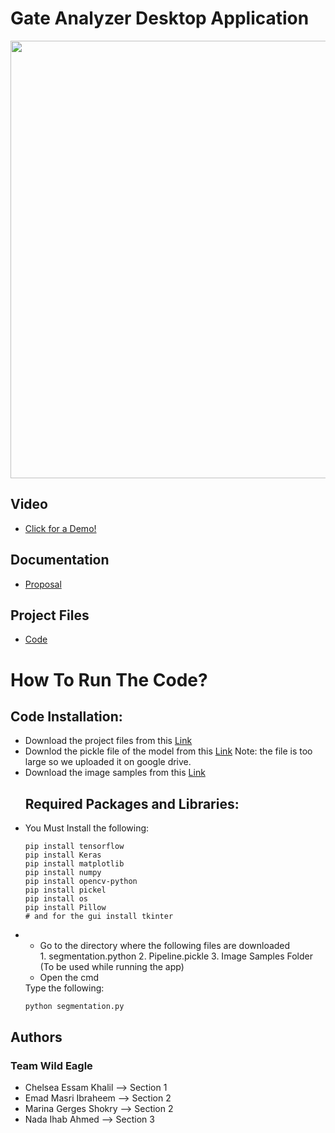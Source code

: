 <h1>Gate Analyzer Desktop Application</h1>


<img src = "https://github.com/NadaIhabAhmed/Image-Processing-/tree/master/Cover_Photo/Cover.PNG" width="560" height="700">


<h2>Video</h2>
<ul>
	<li>
		<a href = "">Click for a Demo!</a>
	</li>
</ul>

<h2>Documentation</h2>
<ul>
	<li>
		<a href = "https://github.com/NadaIhabAhmed/Image-Processing-/tree/master/Proposal">Proposal</a>
	</li>
</ul>

<h2>Project Files</h2>
<ul>
	<li>
	<a href = "https://github.com/NadaIhabAhmed/Image-Processing-/tree/master/Final%20Code">Code</a>
	</li>
</ul>


<h1>How To Run The Code?</h1>

<h2>Code Installation: </h2>
<ul>
	
<li>
Download the project files from this <a href = "https://github.com/NadaIhabAhmed/Image-Processing-/tree/master/Final%20Code">Link</a>
</li>
<li>
Downlod the pickle file of the model from this <a href = "https://drive.google.com/open?id=1M4X7ccsQCNciqAJ3SCGIDHtZLsvJEni6">Link</a>
Note: the file is too large so we uploaded it on google drive.
</li>
<li>
Download the image samples from this <a href = "https://github.com/NadaIhabAhmed/Image-Processing-/tree/master/Image%20Samples">Link</a>
</li>
	
<h2>Required Packages and Libraries: </h2>
<li>
You Must Install the following:  
<pre><code>pip install tensorflow
pip install Keras
pip install matplotlib
pip install numpy
pip install opencv-python
pip install pickel
pip install os
pip install Pillow
# and for the gui install tkinter
</code></pre>
</li>
<li>
<ul>
<li>Go to the directory where the following files are downloaded</li>
1. segmentation.python
2. Pipeline.pickle
3. Image Samples Folder (To be used while running the app)
<li>Open the cmd</li>
</ul>
Type the following:
<pre><code>python segmentation.py
</code></pre>
</li>	
</ul>
<h2>Authors</h2> 
<h3>Team Wild Eagle</h3> 
<ul>
<li>
	Chelsea Essam Khalil   --> Section 1
</li>
<li>
	Emad Masri Ibraheem    --> Section 2 
</li>
<li>
	Marina Gerges Shokry   --> Section 2
</li>
<li>
	Nada Ihab Ahmed        --> Section 3
</li>
</ul>
